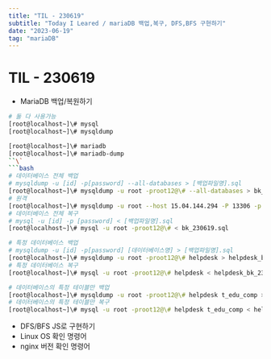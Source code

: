 ```yaml
---
title: "TIL - 230619"
subtitle: "Today I Leared / mariaDB 백업,복구, DFS,BFS 구현하기"
date: "2023-06-19"
tag: "mariaDB"
---
```

# TIL - 230619
- MariaDB 백업/복원하기
```bash
# 둘 다 사용가능
[root@localhost~]\# mysql
[root@localhost~]\# mysqldump

[root@localhost~]\# mariadb
[root@localhost~]\# mariadb-dump
``\`
```bash
# 데이터베이스 전체 백업
# mysqldump -u [id] -p[password] --all-databases > [백업파일명].sql
[root@localhost~]\# mysqldump -u root -proot12@\# --all-databases > bk_230619.sql
# 원격
[root@localhost~]\# mysqldump -u root --host 15.04.144.294 -P 13306 -p root12@\# --all-databases > bk_230619.sql
# 데이터베이스 전체 복구
# mysql -u [id] -p [password] < [백업파일명].sql
[root@localhost~]\# mysql -u root -proot12@\# < bk_230619.sql
```
```bash
# 특정 데이터베이스 백업
# mysqldump -u [id] -p[password] [데이터베이스명] > [백업파일명].sql
[root@localhost~]\# mysqldump -u root -proot12@\# helpdesk > helpdesk_bk_230619.sql
# 특정 데이터베이스 복구
[root@localhost~]\# mysql -u root -proot12@\# helpdesk < helpdesk_bk_230619.sql
```
```bash
# 데이터베이스의 특정 테이블만 백업
[root@localhost~]\# mysqldump -u root -proot12@\# helpdesk t_edu_comp > helpdesk_bk_230619.sql
# 데이터베이스의 특정 테이블만 복구
[root@localhost~]\# mysql -u root -proot12@\# helpdesk t_edu_comp < helpdesk_bk_230619.sql
```


- DFS/BFS JS로 구현하기
- Linux OS 확인 명령어
- nginx 버전 확인 명령어
